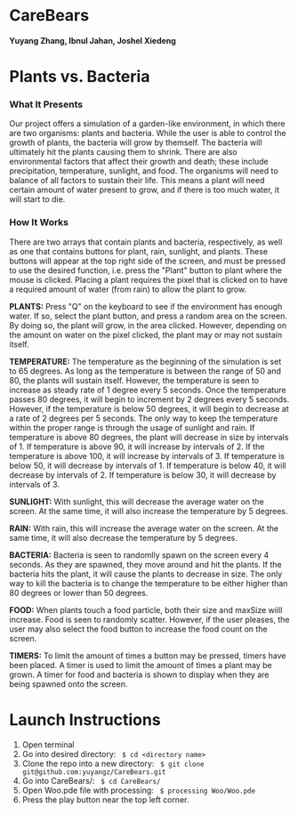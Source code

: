 # CareBears
#### Yuyang Zhang, Ibnul Jahan, Joshel Xiedeng

# Plants vs. Bacteria
### What It Presents
Our project offers a simulation of a garden-like environment, in which there are two organisms: plants and bacteria. While the user is able to control the growth of plants, the bacteria will grow by themself. The bacteria will ultimately hit the plants causing them to shrink. There are also environmental factors that affect their growth and death; these include precipitation, temperature, sunlight, and food. The organisms will need to balance of all factors to sustain their life.  This means a plant will need certain amount of water present to grow, and if there is too much water, it will start to die.

### How It Works
There are two arrays that contain plants and bacteria, respectively, as well as one that contains buttons for plant, rain, sunlight, and plants.  These buttons will appear at the top right side of the screen, and must be pressed to use the desired function, i.e. press the "Plant" button to plant where the mouse is clicked.  Placing a plant requires the pixel that is clicked on to have a required amount of water (from rain) to allow the plant to grow. </br>

**PLANTS:**
Press "Q" on the keyboard to see if the environment has enough water. If so, select the plant button, and press a random area on the screen. By doing so, the plant will grow, in the area clicked. However, depending on the amount on water on the pixel clicked, the plant may or may not sustain itself. </br>

**TEMPERATURE:**
The temperature as the beginning of the simulation is set to 65 degrees. As long as the temperature is between the range of 50 and 80, the plants will sustain itself. However, the temperature is seen to increase as steady rate of 1 degree every 5 seconds. Once the temperature passes 80 degrees, it will begin to increment by 2 degrees every 5 seconds. However, if the temperature is below 50 degrees, it will begin to decrease at a rate of 2 degrees per 5 seconds. The only way to keep the temperature within the proper range is through the usage of sunlight and rain. If temperature is above 80 degrees, the plant will decrease in size by intervals of 1. If temperature is above 90, it will increase by intervals of 2. If the temperature is above 100, it will increase by intervals of 3. If temperature is below 50, it will decrease by intervals of 1. If temperature is below 40, it will decrease by intervals of 2. If temperature is below 30, it will decrease by intervals of 3.</br>

**SUNLIGHT:**
With sunlight, this will decrease the average water on the screen. At the same time, it will also increase the temperature by 5 degrees.</br>

**RAIN:**
With rain, this will increase the average water on the screen. At the same time, it will also decrease the temperature by 5 degrees.</br>

**BACTERIA:**
Bacteria is seen to randomlly spawn on the screen every 4 seconds. As they are spawned, they move around and hit the plants. If the bacteria hits the plant, it will cause the plants to decrease in size. The only way to kill the bacteria is to change the temperature to be either higher than 80 degrees or lower than 50 degrees.</br>

**FOOD:**
When plants touch a food particle, both their size and maxSize wiill increase. Food is seen to randomly scatter. However, if the user pleases, the user may also select the food button to increase the food count on the screen. </br>

**TIMERS:**
To limit the amount of times a button may be pressed, timers have been placed. A timer is used to limit the amount of times a plant may be grown. A timer for food and bacteria is shown to display when they are being spawned onto the screen.

# Launch Instructions
1) Open terminal
2) Go into desired directory:
` $ cd <directory name>`
3) Clone the repo into a new directory:
` $ git clone git@github.com:yuyangz/CareBears.git`
4) Go into CareBears/:
` $ cd CareBears/`
5) Open Woo.pde file with processing:
` $ processing Woo/Woo.pde`
6) Press the play button near the top left corner.
